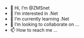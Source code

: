 - 👋 Hi, I’m @ZMSnet
- 👀 I’m interested in .Net
- 🌱 I’m currently learning .Net 
- 💞️ I’m looking to collaborate on ...
- 📫 How to reach me ...

<!---
ZMSnet/ZMSnet is a ✨ special ✨ repository because its `README.md` (this file) appears on your GitHub profile.
You can click the Preview link to take a look at your changes.
--->
